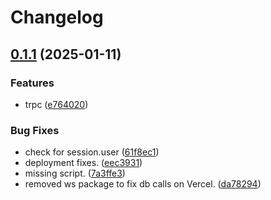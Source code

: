 # Changelog

## [0.1.1](https://github.com/ezeikel/cuurly/compare/web-v0.1.0...web-v0.1.1) (2025-01-11)


### Features

* trpc ([e764020](https://github.com/ezeikel/cuurly/commit/e7640203272ed42b03325c58adf2871bd292b042))


### Bug Fixes

* check for session.user ([61f8ec1](https://github.com/ezeikel/cuurly/commit/61f8ec16339ebdea75c6bda6d928bf49ea791ffc))
* deployment fixes. ([eec3931](https://github.com/ezeikel/cuurly/commit/eec39317de2000021a8213fa21f232aff1cf2f13))
* missing script. ([7a3ffe3](https://github.com/ezeikel/cuurly/commit/7a3ffe360de593ce6f86da6d023ad3d9c4058298))
* removed ws package to fix db calls on Vercel. ([da78294](https://github.com/ezeikel/cuurly/commit/da782949b6e22ab69beba0e3a8145ff71996f938))
